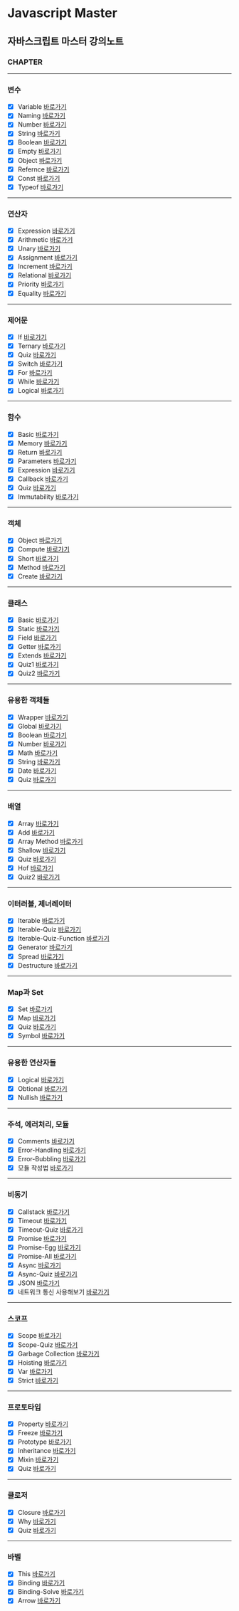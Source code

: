 # Javascript Master

## 자바스크립트 마스터 강의노트

### CHAPTER

---

### 변수

- [x] Variable [바로가기](https://github.com/Stilllee/jsDream/blob/main/1.variable/1.variable.js)
- [x] Naming [바로가기](https://github.com/Stilllee/jsDream/blob/main/1.variable//2.naming.js)
- [x] Number [바로가기](https://github.com/Stilllee/jsDream/blob/main/1.variable//3.number.js)
- [x] String [바로가기](https://github.com/Stilllee/jsDream/blob/main/1.variable//4.string.js)
- [x] Boolean [바로가기](https://github.com/Stilllee/jsDream/blob/main/1.variable//5.boolean.js)
- [x] Empty [바로가기](https://github.com/Stilllee/jsDream/blob/main/1.variable//6.empty.js)
- [x] Object [바로가기](https://github.com/Stilllee/jsDream/blob/main/1.variable//7.object.js)
- [x] Refernce [바로가기](https://github.com/Stilllee/jsDream/blob/main/1.variable//8.refernce.js)
- [x] Const [바로가기](https://github.com/Stilllee/jsDream/blob/main/1.variable//9.const.js)
- [x] Typeof [바로가기](https://github.com/Stilllee/jsDream/blob/main/1.variable//10.typeof.js)

---

### 연산자

- [x] Expression [바로가기](https://github.com/Stilllee/jsDream/blob/main/2.operator/1.expression.js)
- [x] Arithmetic [바로가기](https://github.com/Stilllee/jsDream/blob/main/2.operator/2.arithmetic.js)
- [x] Unary [바로가기](https://github.com/Stilllee/jsDream/blob/main/2.operator/3.unary.js)
- [x] Assignment [바로가기](https://github.com/Stilllee/jsDream/blob/main/2.operator/4.assignment.js)
- [x] Increment [바로가기](https://github.com/Stilllee/jsDream/blob/main/2.operator/5.increment.js)
- [x] Relational [바로가기](https://github.com/Stilllee/jsDream/blob/main/2.operator/6.relational.js)
- [x] Priority [바로가기](https://github.com/Stilllee/jsDream/blob/main/2.operator/7.priority.js)
- [x] Equality [바로가기](https://github.com/Stilllee/jsDream/blob/main/2.operator/8.equality.js)

---

### 제어문

- [x] If [바로가기](https://github.com/Stilllee/jsDream/blob/main/3.control/1.if.js)
- [x] Ternary [바로가기](https://github.com/Stilllee/jsDream/blob/main/3.control/2.ternary.js)
- [x] Quiz [바로가기](https://github.com/Stilllee/jsDream/blob/main/3.control/3.quiz.js)
- [x] Switch [바로가기](https://github.com/Stilllee/jsDream/blob/main/3.control/4.switch.js)
- [x] For [바로가기](https://github.com/Stilllee/jsDream/blob/main/3.control/5.for.js)
- [x] While [바로가기](https://github.com/Stilllee/jsDream/blob/main/3.control/6.while.js)
- [x] Logical [바로가기](https://github.com/Stilllee/jsDream/blob/main/3.control/7.logical.js)

---

### 함수

- [x] Basic [바로가기](https://github.com/Stilllee/jsDream/blob/main/4.function/1.basic.js)
- [x] Memory [바로가기](https://github.com/Stilllee/jsDream/blob/main/4.function/2.memory.js)
- [x] Return [바로가기](https://github.com/Stilllee/jsDream/blob/main/4.function/3.return.js)
- [x] Parameters [바로가기](https://github.com/Stilllee/jsDream/blob/main/4.function/4.parameters.js)
- [x] Expression [바로가기](https://github.com/Stilllee/jsDream/blob/main/4.function/5.expression.js)
- [x] Callback [바로가기](https://github.com/Stilllee/jsDream/blob/main/4.function/6.callback.js)
- [x] Quiz [바로가기](https://github.com/Stilllee/jsDream/blob/main/4.function/7.quiz.js)
- [x] Immutability [바로가기](https://github.com/Stilllee/jsDream/blob/main/4.function/8.immutability.js)

---

### 객체

- [x] Object [바로가기](https://github.com/Stilllee/jsDream/blob/main/5.object/1.object.js)
- [x] Compute [바로가기](https://github.com/Stilllee/jsDream/blob/main/5.object/2.compute.js)
- [x] Short [바로가기](https://github.com/Stilllee/jsDream/blob/main/5.object/3.short.js)
- [x] Method [바로가기](https://github.com/Stilllee/jsDream/blob/main/5.object/4.method.js)
- [x] Create [바로가기](https://github.com/Stilllee/jsDream/blob/main/5.object/5.create.js)

---

### 클래스

- [x] Basic [바로가기](https://github.com/Stilllee/jsDream/blob/main/6.class/1.basic.js)
- [x] Static [바로가기](https://github.com/Stilllee/jsDream/blob/main/6.class/2.static.js)
- [x] Field [바로가기](https://github.com/Stilllee/jsDream/blob/main/6.class/3.field.js)
- [x] Getter [바로가기](https://github.com/Stilllee/jsDream/blob/main/6.class/4.getter.js)
- [x] Extends [바로가기](https://github.com/Stilllee/jsDream/blob/main/6.class/5.extends.js)
- [x] Quiz1 [바로가기](https://github.com/Stilllee/jsDream/blob/main/6.class/6.quiz1.js)
- [x] Quiz2 [바로가기](https://github.com/Stilllee/jsDream/blob/main/6.class/7.quiz2.js)

---

### 유용한 객체들

- [x] Wrapper [바로가기](https://github.com/Stilllee/jsDream/blob/main/7.built-in/1.wrapper.js)
- [x] Global [바로가기](https://github.com/Stilllee/jsDream/blob/main/7.built-in/2.global.js)
- [x] Boolean [바로가기](https://github.com/Stilllee/jsDream/blob/main/7.built-in/3.boolean.js)
- [x] Number [바로가기](https://github.com/Stilllee/jsDream/blob/main/7.built-in/4.number.js)
- [x] Math [바로가기](https://github.com/Stilllee/jsDream/blob/main/7.built-in/5.math.js)
- [x] String [바로가기](https://github.com/Stilllee/jsDream/blob/main/7.built-in/6.string.js)
- [x] Date [바로가기](https://github.com/Stilllee/jsDream/blob/main/7.built-in/7.date.js)
- [x] Quiz [바로가기](https://github.com/Stilllee/jsDream/blob/main/7.built-in/8.quiz.js)

---

### 배열

- [x] Array [바로가기](https://github.com/Stilllee/jsDream/blob/main/8.array/1.array.js)
- [x] Add [바로가기](https://github.com/Stilllee/jsDream/blob/main/8.array/2.add.js)
- [x] Array Method [바로가기](https://github.com/Stilllee/jsDream/blob/main/8.array/3.array-method.js)
- [x] Shallow [바로가기](https://github.com/Stilllee/jsDream/blob/main/8.array/4.shallow.js)
- [x] Quiz [바로가기](https://github.com/Stilllee/jsDream/blob/main/8.array/5.quiz.js)
- [x] Hof [바로가기](https://github.com/Stilllee/jsDream/blob/main/8.array/6.hof.js)
- [x] Quiz2 [바로가기](https://github.com/Stilllee/jsDream/blob/main/8.array/7.quiz.js)

---

### 이터러블, 제너레이터

- [x] Iterable [바로가기](https://github.com/Stilllee/jsDream/blob/main/9.iterator/1.iterable.js)
- [x] Iterable-Quiz [바로가기](https://github.com/Stilllee/jsDream/blob/main/9.iterator/2.iterable-quiz.js)
- [x] Iterable-Quiz-Function [바로가기](https://github.com/Stilllee/jsDream/blob/main/9.iterator/3.iterable-quiz-function.js)
- [x] Generator [바로가기](https://github.com/Stilllee/jsDream/blob/main/9.iterator/4.generator.js)
- [x] Spread [바로가기](https://github.com/Stilllee/jsDream/blob/main/9.iterator/5.spread.js)
- [x] Destructure [바로가기](https://github.com/Stilllee/jsDream/blob/main/9.iterator/6.destructure.js)

---

### Map과 Set

- [x] Set [바로가기](https://github.com/Stilllee/jsDream/blob/main/10.map/1.set.js)
- [x] Map [바로가기](https://github.com/Stilllee/jsDream/blob/main/10.map/2.map.js)
- [x] Quiz [바로가기](https://github.com/Stilllee/jsDream/blob/main/10.map/3.quiz.js)
- [x] Symbol [바로가기](https://github.com/Stilllee/jsDream/blob/main/10.map/4.symbol.js)

---

### 유용한 연산자들

- [x] Logical [바로가기](https://github.com/Stilllee/jsDream/blob/main/11.more-operators/1.logical.js)
- [x] Obtional [바로가기](https://github.com/Stilllee/jsDream/blob/main/11.more-operators/2.optional.js)
- [x] Nullish [바로가기](https://github.com/Stilllee/jsDream/blob/main/11.more-operators/3.nullish.js)

---

### 주석, 에러처리, 모듈

- [x] Comments [바로가기](https://github.com/Stilllee/jsDream/blob/main/12.module/1.comments.js)
- [x] Error-Handling [바로가기](https://github.com/Stilllee/jsDream/blob/main/12.module/2.error-handling.js)
- [x] Error-Bubbling [바로가기](https://github.com/Stilllee/jsDream/blob/main/12.module/3.error-bubbling.js)
- [x] 모듈 작성법 [바로가기](https://github.com/Stilllee/jsDream/blob/main/12.module/index.html)

---

### 비동기

- [x] Callstack [바로가기](https://github.com/Stilllee/jsDream/blob/main/13.promise/1.callstack.js)
- [x] Timeout [바로가기](https://github.com/Stilllee/jsDream/blob/main/13.promise/2.timeout.js)
- [x] Timeout-Quiz [바로가기](https://github.com/Stilllee/jsDream/blob/main/13.promise/3.timeout-quiz.js)
- [x] Promise [바로가기](https://github.com/Stilllee/jsDream/blob/main/13.promise/4.promise.js)
- [x] Promise-Egg [바로가기](https://github.com/Stilllee/jsDream/blob/main/13.promise/5.promise-egg.js)
- [x] Promise-All [바로가기](https://github.com/Stilllee/jsDream/blob/main/13.promise/6.promise-all.js)
- [x] Async [바로가기](https://github.com/Stilllee/jsDream/blob/main/13.promise/7.async.js)
- [x] Async-Quiz [바로가기](https://github.com/Stilllee/jsDream/blob/main/13.promise/8.async-quiz.js)
- [x] JSON [바로가기](https://github.com/Stilllee/jsDream/blob/main/13.promise/9.json.js)
- [x] 네트워크 통신 사용해보기 [바로가기](https://github.com/Stilllee/jsDream/blob/main/13.promise/index.html)

---

### 스코프

- [x] Scope [바로가기](https://github.com/Stilllee/jsDream/blob/main/14.scope/1.scope.js)
- [x] Scope-Quiz [바로가기](https://github.com/Stilllee/jsDream/blob/main/14.scope/2.scope-quiz.js)
- [x] Garbage Collection [바로가기](https://github.com/Stilllee/jsDream/blob/main/14.scope/3.gc.js)
- [x] Hoisting [바로가기](https://github.com/Stilllee/jsDream/blob/main/14.scope/4.hoisting.js)
- [x] Var [바로가기](https://github.com/Stilllee/jsDream/blob/main/14.scope/5.var.js)
- [x] Strict [바로가기](https://github.com/Stilllee/jsDream/blob/main/14.scope/6.strict.js)

---

### 프로토타입

- [x] Property [바로가기](https://github.com/Stilllee/jsDream/blob/main/15.prototype/1.property.js)
- [x] Freeze [바로가기](https://github.com/Stilllee/jsDream/blob/main/15.prototype/2.freeze.js)
- [x] Prototype [바로가기](https://github.com/Stilllee/jsDream/blob/main/15.prototype/3.prototype.js)
- [x] Inheritance [바로가기](https://github.com/Stilllee/jsDream/blob/main/15.prototype/4.inheritance.js)
- [x] Mixin [바로가기](https://github.com/Stilllee/jsDream/blob/main/15.prototype/5.mixin.js)
- [x] Quiz [바로가기](https://github.com/Stilllee/jsDream/blob/main/15.prototype/6.quiz.js)

---

### 클로저

- [x] Closure [바로가기](https://github.com/Stilllee/jsDream/blob/main/16.closure/1.closure.js)
- [x] Why [바로가기](https://github.com/Stilllee/jsDream/blob/main/16.closure/2.why.js)
- [x] Quiz [바로가기](https://github.com/Stilllee/jsDream/blob/main/16.closure/3.var.js)

---

### 바벨

- [x] This [바로가기](https://github.com/Stilllee/jsDream/blob/main/17.this/1.this.js)
- [x] Binding [바로가기](https://github.com/Stilllee/jsDream/blob/main/17.this/2.binding.js)
- [x] Binding-Solve [바로가기](https://github.com/Stilllee/jsDream/blob/main/17.this/3.binding-solve.js)
- [x] Arrow [바로가기](https://github.com/Stilllee/jsDream/blob/main/17.this/4.arrow.js)
